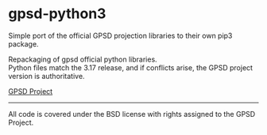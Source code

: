 gpsd-python3
============

Simple port of the official GPSD projection libraries to their own pip3 package.

Repackaging of gpsd official python libraries.  
Python files match the 3.17 release, and if conflicts arise, the GPSD project version is authoritative.

[ GPSD Project ]( http://www.catb.org/gpsd/ )

----
All code is covered under the BSD license with rights assigned to the GPSD Project.
